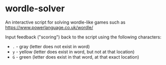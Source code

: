 # wordle-solver

An interactive script for solving wordle-like games such as https://www.powerlanguage.co.uk/wordle/

Input feedback ("scoring") back to the script using the following characters:
* `.` - gray (letter does not exist in word)
* `y` - yellow (letter does exist in word, but not at that location)
* `G` - green (letter does exist in that word, at that exact location)

